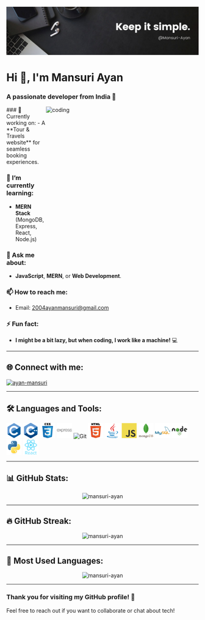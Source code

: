 ![logo](https://github.com/Mansuri-Ayan/Mansuri-Ayan/blob/main/Black%20Minimal%20Motivation%20Quote%20LinkedIn%20Banner.jpg)

# Hi 👋, I'm Mansuri Ayan
### A passionate developer from India 🚀

<img align="right" alt="coding" width="400" height='400' src="https://media2.giphy.com/media/Ll22OhMLAlVDb8UQWe/giphy.gif">
<!-- <p align="left"> <img src="https://komarev.com/ghpvc/?username=Mansuri-Ayan&label=Profile%20views&color=0e75b6&style=flat" alt="Mansuri-Ayan" /> </p>-->
### 🔭 Currently working on:
- A **Tour & Travels website** for seamless booking experiences.

### 🌱 I’m currently learning:
- **MERN Stack** (MongoDB, Express, React, Node.js)

### 💬 Ask me about:
- **JavaScript**, **MERN**, or **Web Development**.

### 📫 How to reach me:
- Email: [2004ayanmansuri@gmail.com](mailto:2004ayanmansuri@gmail.com)

### ⚡ Fun fact:
- **I might be a bit lazy, but when coding, I work like a machine!** 💻

---

  




## 🌐 Connect with me:
<p align="left">
    <a href="https://linkedin.com/in/ayan-mansuri" target="blank">
        <img align="center" src="https://raw.githubusercontent.com/rahuldkjain/github-profile-readme-generator/master/src/images/icons/Social/linked-in-alt.svg" alt="ayan-mansuri" height="30" width="40" />
    </a>
</p>

---

## 🛠️ Languages and Tools:

<div align="left">
    <img src="https://raw.githubusercontent.com/devicons/devicon/master/icons/c/c-original.svg" alt="C" width="40" height="40" />
    <img src="https://raw.githubusercontent.com/devicons/devicon/master/icons/cplusplus/cplusplus-original.svg" alt="C++" width="40" height="40" />
    <img src="https://raw.githubusercontent.com/devicons/devicon/master/icons/css3/css3-original-wordmark.svg" alt="CSS3" width="40" height="40" />
    <img src="https://raw.githubusercontent.com/devicons/devicon/master/icons/express/express-original-wordmark.svg" alt="Express.js" width="40" height="40" />
    <img src="https://www.vectorlogo.zone/logos/git-scm/git-scm-icon.svg" alt="Git" width="40" height="40" />
    <img src="https://raw.githubusercontent.com/devicons/devicon/master/icons/html5/html5-original-wordmark.svg" alt="HTML5" width="40" height="40" />
    <img src="https://raw.githubusercontent.com/devicons/devicon/master/icons/java/java-original.svg" alt="Java" width="40" height="40" />
    <img src="https://raw.githubusercontent.com/devicons/devicon/master/icons/javascript/javascript-original.svg" alt="JavaScript" width="40" height="40" />
    <img src="https://raw.githubusercontent.com/devicons/devicon/master/icons/mongodb/mongodb-original-wordmark.svg" alt="MongoDB" width="40" height="40" />
    <img src="https://raw.githubusercontent.com/devicons/devicon/master/icons/mysql/mysql-original-wordmark.svg" alt="MySQL" width="40" height="40" />
    <img src="https://raw.githubusercontent.com/devicons/devicon/master/icons/nodejs/nodejs-original-wordmark.svg" alt="Node.js" width="40" height="40" />
    <img src="https://raw.githubusercontent.com/devicons/devicon/master/icons/python/python-original.svg" alt="Python" width="40" height="40" />
    <img src="https://raw.githubusercontent.com/devicons/devicon/master/icons/react/react-original-wordmark.svg" alt="React" width="40" height="40" />
</div>

<!--
## 🚀 Projects:

Here are a couple of my cool projects:

- **[Tour & Travels Website](https://github.com/Mansuri-Ayan/tour-travels-website)**  
  A responsive website to help users plan their travels effortlessly.

- **[Project 2](https://github.com/Mansuri-Ayan/project2)**  
  An interactive web app showcasing my MERN stack skills.
-->
  
---

## 📊 GitHub Stats:
<div align="center">
    <img src="https://github-readme-stats.vercel.app/api?username=mansuri-ayan&show_icons=true&locale=en" alt="mansuri-ayan" />
</div>

---

## 🔥 GitHub Streak:
<p align="center">
    <img src="https://github-readme-streak-stats.herokuapp.com/?user=mansuri-ayan&" alt="mansuri-ayan" />
</p>

---

## 💬 Most Used Languages:
<p align="center">
    <img src="https://github-readme-stats.vercel.app/api/top-langs?username=mansuri-ayan&show_icons=true&locale=en&layout=compact" alt="mansuri-ayan" />
</p>

---

### Thank you for visiting my GitHub profile! 🎉
Feel free to reach out if you want to collaborate or chat about tech!
